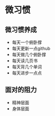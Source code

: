 # 微习惯

## 微习惯养成

- 每天一个俯卧撑
- 每天更新一点github
- 每天做几个俯卧撑
- 每天读几页书
- 每天背几个单词
- 每天进步一点点

## 面对的阻力

- 精神层面
- 身体层面
